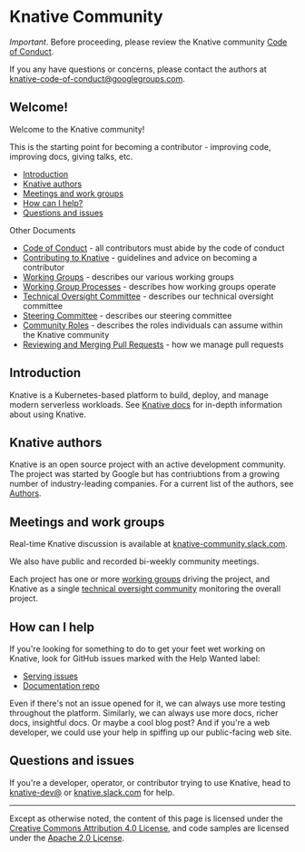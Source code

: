 # Knative Community

*Important*. Before proceeding, please review the Knative community [Code of
Conduct](CODE-OF-CONDUCT.md).

If you any have questions or concerns, please contact the authors at
knative-code-of-conduct@googlegroups.com.

## Welcome!

Welcome to the Knative community!

This is the starting point for becoming a contributor - improving code,
improving docs, giving talks, etc.

*   [Introduction](#introduction)
*   [Knative authors](#knative-authors)
*   [Meetings and work groups](#meetings-and-work-groups)
*   [How can I help?](#how-can-i-help)
*   [Questions and issues](#questions-and-issues)

Other Documents

*   [Code of Conduct](CODE-OF-CONDUCT.md) - all contributors must abide by the
    code of conduct
*   [Contributing to Knative](CONTRIBUTING.md) - guidelines and advice on
    becoming a contributor
*   [Working Groups](WORKING-GROUPS.md) - describes our various working groups
*   [Working Group Processes](WORKING-GROUP-PROCESSES.md) - describes how
    working groups operate
*   [Technical Oversight Committee](TECH-OVERSIGHT-COMMITTEE.md) - describes our
    technical oversight committee
*   [Steering Committee](STEERING-COMMITTEE.md) - describes our steering
    committee
*   [Community Roles](ROLES.md) - describes the roles individuals can assume
    within the Knative community
*   [Reviewing and Merging Pull Requests](REVIEWING.md) - how we manage pull
    requests

## Introduction

Knative is a Kubernetes-based platform to build, deploy, and manage modern serverless workloads.
See [Knative docs](https://github.com/knative/docs) for in-depth information about using Knative.

## Knative authors

Knative is an open source project with an active development community. 
The project was started by Google but has contriubtions from a growing number of
industry-leading companies. For a current list of the authors, see [Authors](https://github.com/knative/serving/blob/master/AUTHORS).

## Meetings and work groups

Real-time Knative discussion is available at [knative-community.slack.com](https://knative-community.slack.com).

We also have public and recorded bi-weekly community meetings.

Each project has one or more [working groups](WORKING-GROUPS.md) driving
the project, and Knative as a single [technical oversight community](TECH-OVERSIGHT-COMMITTEE.md)
monitoring the overall project.

## How can I help

If you're looking for something to do to get your feet wet working on Knative,
look for GitHub issues marked with the Help Wanted label:

*   [Serving issues](https://github.com/knative/serving/issues?q=is%3Aopen+is%3Aissue+label%3A%22community%2Fhelp+wanted%22)
*   [Documentation repo](https://github.com/knative/docs/issues?q=is%3Aopen+is%3Aissue+label%3A%22community%2Fhelp+wanted%22)

Even if there's not an issue opened for it, we can always use more
testing throughout the platform. Similarly, we can always use more docs, richer
docs, insightful docs. Or maybe a cool blog post? And if you're a web developer,
we could use your help in spiffing up our public-facing web site.

## Questions and issues

If you're a developer, operator, or contributor trying to use Knative, head to
[knative-dev@](https://groups.google.com/forum/#!forum/knative-dev) or
[knative.slack.com](https://knative.slack.com) for help.

---

Except as otherwise noted, the content of this page is licensed under the
[Creative Commons Attribution 4.0 License](https://creativecommons.org/licenses/by/4.0/),
and code samples are licensed under the
[Apache 2.0 License](https://www.apache.org/licenses/LICENSE-2.0).
